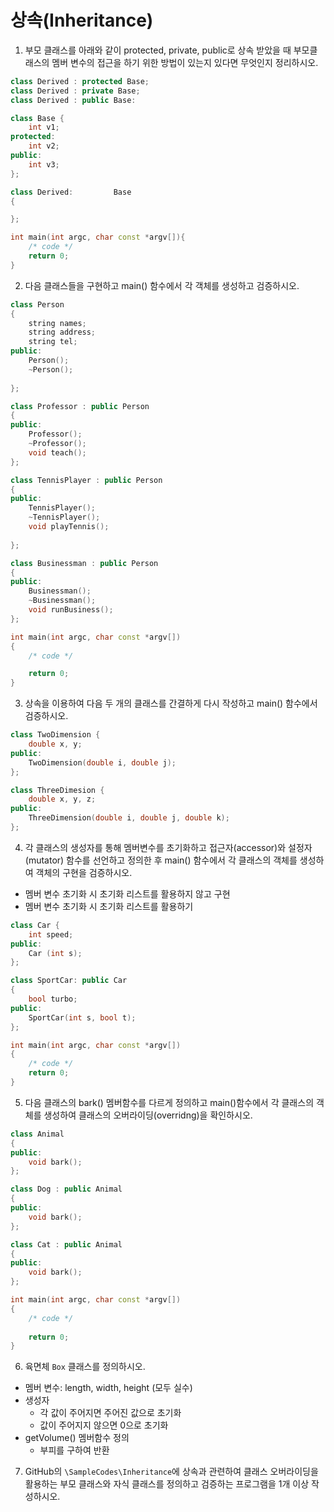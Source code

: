 # 상속(Inheritance)

1. 부모 클래스를 아래와 같이 protected, private, public로 상속 받았을 때 부모클래스의 멤버 변수의 접근을 하기 위한 방법이 있는지 있다면 무엇인지 정리하시오. 

```cpp
class Derived : protected Base;
class Derived : private Base;
class Derived : public Base:
```

```cpp
class Base {
	int v1;
protected:
	int v2;
public:
	int v3;
};

class Derived:         Base
{

};

int main(int argc, char const *argv[]){
	/* code */
	return 0;
}
```

2. 다음 클래스들을 구현하고 main() 함수에서 각 객체를 생성하고 검증하시오.

```cpp
class Person
{
	string names;
	string address;
	string tel;
public:
	Person();
	~Person();
	
};

class Professor : public Person
{
public:
	Professor();
	~Professor();	
	void teach();
};

class TennisPlayer : public Person
{
public:
	TennisPlayer();
	~TennisPlayer();
	void playTennis();
	
};

class Businessman : public Person
{
public:
	Businessman();
	~Businessman();
	void runBusiness();	
};

int main(int argc, char const *argv[])
{
	/* code */

	return 0;
}
```

3. 상속을 이용하여 다음 두 개의 클래스를 간결하게 다시 작성하고 main() 함수에서 검증하시오.

```cpp
class TwoDimension {
	double x, y;
public:
	TwoDimension(double i, double j);
};

class ThreeDimesion {
	double x, y, z;
public:
	ThreeDimension(double i, double j, double k);
};
```

4. 각 클래스의 생성자를 통해 멤버변수를 초기화하고 접근자(accessor)와 설정자(mutator) 함수를 선언하고 정의한 후 main() 함수에서 각 클래스의 객체를 생성하여 객체의 구현을 검증하시오.

* 멤버 변수 초기화 시 초기화 리스트를 활용하지 않고 구현
* 멤버 변수 초기화 시 초기화 리스트를 활용하기 

```cpp
class Car {
	int speed;
public:
	Car (int s);
};

class SportCar: public Car
{
	bool turbo;
public:
	SportCar(int s, bool t);
};

int main(int argc, char const *argv[])
{
	/* code */
	return 0;
}
```

5. 다음 클래스의 bark() 멤버함수를 다르게 정의하고 main()함수에서 각 클래스의 객체를 생성하여 클래스의 오버라이딩(overridng)을 확인하시오. 


```cpp
class Animal
{
public:
	void bark();	
};

class Dog : public Animal
{
public:
	void bark();	
};

class Cat : public Animal
{
public:
	void bark();	
};

int main(int argc, char const *argv[])
{
	/* code */
	
	return 0;
}

```

6. 육면체 ``Box`` 클래스를 정의하시오.
  * 멤버 변수: length, width, height (모두 실수)
  * 생성자 
  	- 각 값이 주어지면 주어진 값으로 초기화
  	- 값이 주어지지 않으면 0으로 초기화
  * getVolume() 멤버함수 정의
  	- 부피를 구하여 반환

7. GitHub의  ``\SampleCodes\Inheritance``에 상속과 관련하여 클래스 오버라이딩을 활용하는 부모 클래스와 자식 클래스를 정의하고 검증하는 프로그램을 1개 이상 작성하시오. 

  
